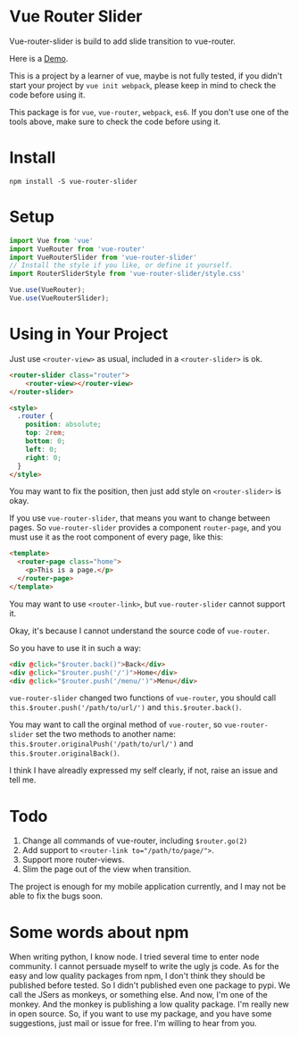 # Vue Router Slider

Vue-router-slider is build to add slide transition to vue-router.

Here is a [Demo](https://panhaoyu.github.io/vue-router-slider-demo/).

This is a project by a learner of vue, maybe is not fully tested,
if you didn't start your project by `vue init webpack`,
please keep in mind to check the code before using it.

This package is for `vue`, `vue-router`, `webpack`, `es6`.
If you don't use one of the tools above,
make sure to check the code before using it.

# Install

```text
npm install -S vue-router-slider
```

# Setup

```js
import Vue from 'vue'
import VueRouter from 'vue-router'
import VueRouterSlider from 'vue-router-slider'
// Install the style if you like, or define it yourself.
import RouterSliderStyle from 'vue-router-slider/style.css'

Vue.use(VueRouter);
Vue.use(VueRouterSlider);
```

# Using in Your Project

Just use `<router-view>` as usual, included in a `<router-slider>` is ok.

```html
<router-slider class="router">
	<router-view></router-view>
</router-slider>

<style>
  .router {
    position: absolute;
    top: 2rem;
    bottom: 0;
    left: 0;
    right: 0;
  }
</style>
```


You may want to fix the position, then just add style on `<router-slider>` is okay.

If you use `vue-router-slider`, that means you want to change between pages. So `vue-router-slider` provides a component `router-page`, and you must use it as the root component of every page, like this:

```html
<template>
  <router-page class="home">
    <p>This is a page.</p>
  </router-page>
</template>
```

You may want to use `<router-link>`, but `vue-router-slider` cannot support it.

Okay, it's because I cannot understand the source code of `vue-router`.

So you have to use it in such a way:

```html
<div @click="$router.back()">Back</div>
<div @click="$router.push('/')">Home</div>
<div @click="$router.push('/menu/')">Menu</div>
```

`vue-router-slider` changed two functions of `vue-router`, you should call `this.$router.push('/path/to/url/')` and `this.$router.back()`.

You may want to call the orginal method of `vue-router`, so `vue-router-slider` set the two methods to another name: `this.$router.originalPush('/path/to/url/')` and `this.$router.originalBack()`.

I think I have alreadly expressed my self clearly, if not, raise an issue and tell me.

# Todo

1. Change all commands of vue-router, including `$router.go(2)`
2. Add support to `<router-link to="/path/to/page/">`.
3. Support more router-views.
4. Slim the page out of the view when transition.

The project is enough for my mobile application currently, and I may not be able to fix the bugs soon.

# Some words about npm

When writing python, I know node.
I tried several time to enter node community. 
I cannot persuade myself to write the ugly js code.
As for the easy and low quality packages from npm,
I don't think they should be published before tested.
So I didn't published even one package to pypi.
We call the JSers as monkeys, or something else.
And now, I'm one of the monkey.
And the monkey is publishing a low quality package.
I'm really new in open source.
So, if you want to use my package,
and you have some suggestions,
just mail or issue for free.
I'm willing to hear from you.

